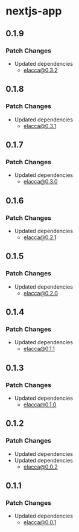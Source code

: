 # nextjs-app

## 0.1.9

### Patch Changes

-   Updated dependencies
    -   elacca@0.3.2

## 0.1.8

### Patch Changes

-   Updated dependencies
    -   elacca@0.3.1

## 0.1.7

### Patch Changes

-   Updated dependencies
    -   elacca@0.3.0

## 0.1.6

### Patch Changes

-   Updated dependencies
    -   elacca@0.2.1

## 0.1.5

### Patch Changes

-   Updated dependencies
    -   elacca@0.2.0

## 0.1.4

### Patch Changes

-   Updated dependencies
    -   elacca@0.1.1

## 0.1.3

### Patch Changes

-   Updated dependencies
    -   elacca@0.1.0

## 0.1.2

### Patch Changes

-   Updated dependencies
-   Updated dependencies
    -   elacca@0.0.2

## 0.1.1

### Patch Changes

-   Updated dependencies
    -   elacca@0.0.1
